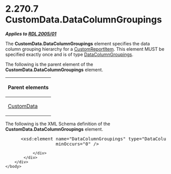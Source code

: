 <html dir="LTR" xmlns:mshelp="http://msdn.microsoft.com/mshelp" xmlns:ddue="http://ddue.schemas.microsoft.com/authoring/2003/5" xmlns:xlink="http://www.w3.org/1999/xlink" xmlns:tool="http://www.microsoft.com/tooltip">
    <head>
        <meta http-equiv="Content-Type" content="text/html; CHARSET=utf-8"></meta>
        <meta name="save" content="history"></meta>
        <title>2.270.7 CustomData.DataColumnGroupings</title>
        <xml>
            <mshelp:toctitle title="2.270.7 CustomData.DataColumnGroupings"></mshelp:toctitle>
            <mshelp:rltitle title="[MS-RDL]: CustomData.DataColumnGroupings"></mshelp:rltitle>
            <mshelp:keyword index="A" term="0d800728-6ac2-42b4-91e5-893387643987"></mshelp:keyword>
            <mshelp:attr name="DCSext.ContentType" value="open specification"></mshelp:attr>
            <mshelp:attr name="AssetID" value="0d800728-6ac2-42b4-91e5-893387643987"></mshelp:attr>
            <mshelp:attr name="TopicType" value="kbRef"></mshelp:attr>
            <mshelp:attr name="DCSext.Title" value="[MS-RDL]: CustomData.DataColumnGroupings" />
        </xml>
    </head>
    <body>
        <div id="header">
            <h1 class="heading">2.270.7 CustomData.DataColumnGroupings</h1>
        </div>
        <div id="mainSection">
            <div id="mainBody">
                <div id="allHistory" class="saveHistory"></div>
                <div id="sectionSection0" class="section" name="collapseableSection">
                    

<p><b><i>Applies to </i></b><a href="3ebe2912-4958-4832-b391-cad1f5e13338.html"><b><i>RDL 2005/01</i></b></a></p>

<p>The <b>CustomData.DataColumnGroupings</b> element specifies
the data column grouping hierarchy for a <a href="6bb7b35c-e517-4444-a96b-9f2ccdd1a642.html">CustomReportItem</a>. This
element MUST be specified exactly once and is of type <a href="2eb7281a-4d84-4c97-ad39-89dac1dbc1bc.html">DataColumnGroupings</a>.</p>

<p>The following is the parent element of the <b>CustomData.DataColumnGroupings</b>
element.</p>

<table>
 <thead>
  <tr>
   <th>
   <p>Parent elements</p>
   </th>
  </tr>
 </thead>
 <tr>
  <td>
  <p><a href="7c5c39bd-6a38-4d28-805b-63959242c268.html">CustomData</a></p>
  </td>
 </tr>
</table>

<p>The following is the XML Schema definition of the <b>CustomData.DataColumnGroupings</b>
element.</p>

<dl>
<dd>
<div><pre> &lt;xsd:element name=&quot;DataColumnGroupings&quot; type=&quot;DataColumnGroupingsType&quot; 
              minOccurs=&quot;0&quot; /&gt;
</pre></div>
</dd></dl>


                </div>
            </div>
        </div>
    </body>
</html>